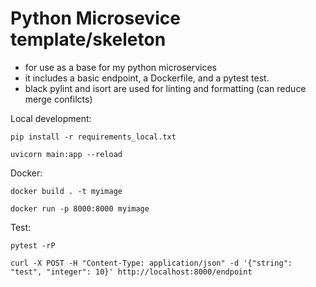 # Python Microsevice template/skeleton #

* for use as a base for my python microservices
* it includes a basic endpoint, a Dockerfile, and a pytest test.
* black pylint and isort are used for linting and formatting (can reduce merge confilcts)

Local development:

```pip install -r requirements_local.txt```

```uvicorn main:app --reload```

Docker:

```docker build . -t myimage```

```docker run -p 8000:8000 myimage```

Test:

```pytest -rP```

```curl -X POST -H "Content-Type: application/json" -d '{"string": "test", "integer": 10}' http://localhost:8000/endpoint```